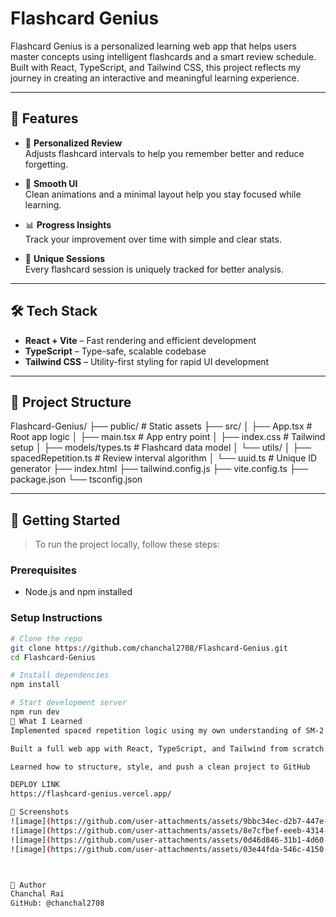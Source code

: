 # Flashcard Genius

Flashcard Genius is a personalized learning web app that helps users master concepts using intelligent flashcards and a smart review schedule. Built with React, TypeScript, and Tailwind CSS, this project reflects my journey in creating an interactive and meaningful learning experience.

---

## 🎯 Features

- 🧠 **Personalized Review**  
  Adjusts flashcard intervals to help you remember better and reduce forgetting.

- 🎨 **Smooth UI**  
  Clean animations and a minimal layout help you stay focused while learning.

- 📊 **Progress Insights**  
  Track your improvement over time with simple and clear stats.

- 🔄 **Unique Sessions**  
  Every flashcard session is uniquely tracked for better analysis.

---

## 🛠️ Tech Stack

- **React + Vite** – Fast rendering and efficient development
- **TypeScript** – Type-safe, scalable codebase
- **Tailwind CSS** – Utility-first styling for rapid UI development

---

## 📁 Project Structure
Flashcard-Genius/
├── public/ # Static assets
├── src/
│ ├── App.tsx # Root app logic
│ ├── main.tsx # App entry point
│ ├── index.css # Tailwind setup
│ ├── models/types.ts # Flashcard data model
│ └── utils/
│ ├── spacedRepetition.ts # Review interval algorithm
│ └── uuid.ts # Unique ID generator
├── index.html
├── tailwind.config.js
├── vite.config.ts
├── package.json
└── tsconfig.json

---

## 🚀 Getting Started

> To run the project locally, follow these steps:

### Prerequisites

- Node.js and npm installed

### Setup Instructions

```bash
# Clone the repo
git clone https://github.com/chanchal2708/Flashcard-Genius.git
cd Flashcard-Genius

# Install dependencies
npm install

# Start development server
npm run dev
🧪 What I Learned
Implemented spaced repetition logic using my own understanding of SM-2 algorithm

Built a full web app with React, TypeScript, and Tailwind from scratch

Learned how to structure, style, and push a clean project to GitHub

DEPLOY LINK
https://flashcard-genius.vercel.app/

📸 Screenshots
![image](https://github.com/user-attachments/assets/9bbc34ec-d2b7-447e-8a50-cd977eb66a74)
![image](https://github.com/user-attachments/assets/8e7cfbef-eeeb-4314-a5cf-808c0ced9144)
![image](https://github.com/user-attachments/assets/0d46d846-31b1-4d60-89dc-a00b1a39a3b6)
![image](https://github.com/user-attachments/assets/03e44fda-546c-4150-ba55-1bd1bbe84f97)



👤 Author
Chanchal Rai
GitHub: @chanchal2708


